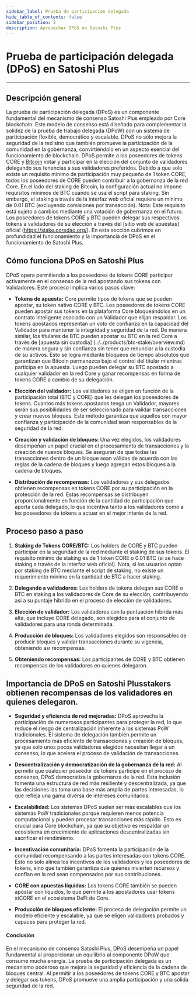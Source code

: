 ```yaml
---
sidebar_label: Prueba de participación delegada
hide_table_of_contents: false
sidebar_position: 2
description: Aprovechar DPoS en Satoshi Plus
---
```


# Prueba de participación delegada (DPoS) en Satoshi Plus

---

## Descripción general

La prueba de participación delegada (DPoS) es un componente fundamental del mecanismo de consenso Satoshi Plus empleado por Core blockchain. Este modelo de consenso está diseñado para complementar la solidez de la prueba de trabajo delegada (DPoW) con un sistema de participación flexible, democrático y escalable. DPoS no sólo mejora la seguridad de la red sino que también promueve la participación de la comunidad en la gobernanza, convirtiéndolo en un aspecto esencial del funcionamiento de blockchain.
DPoS permite a los poseedores de tokens CORE y [Bitcoin](../../products/btc-stake/overview.md) votar y participar en la elección del conjunto de validadores delegando sus tenencias a sus validadores preferidos. Debido a que solo existe un requisito mínimo de participación muy pequeño de 1 token CORE, todos los poseedores de CORE pueden contribuir a la gobernanza de la red Core. En el lado del staking de Bitcoin, la configuración actual no impone requisitos mínimos de BTC cuando se usa el script para staking. Sin embargo, el staking a través de la interfaz web oficial requiere un mínimo de 0.01 BTC (excluyendo comisiones por transacción). Nota: Este requisito está sujeto a cambios mediante una votación de gobernanza en el futuro. Los poseedores de tokens CORE y BTC pueden delegar sus respectivos tokens a validadores de su elección a través del [sitio web de apuestas] oficial (https://stake.coredao.org/). En esta sección cubrimos en profundidad el funcionamiento y la importancia de DPoS en el funcionamiento de Satoshi Plus.

## Cómo funciona DPoS en Satoshi Plus

DPoS opera permitiendo a los poseedores de tokens CORE participar activamente en el consenso de la red apostando sus tokens con Validadores. Este proceso implica varios pasos clave:

- **Tokens de apuesta:** Core permite tipos de tokens que se pueden apostar, su token nativo CORE y BTC. Los poseedores de tokens CORE pueden apostar sus tokens en la plataforma Core bloqueándolos en un contrato inteligente asociado con un Validador que elijan respaldar. Los tokens apostados representan un voto de confianza en la capacidad del Validador para mantener la integridad y seguridad de la red. De manera similar, los titulares de BTC pueden apostar su BTC en la red Core a través de [apuesta sin custodia] (../../products/btc-stake/overview.md) de manera segura y sin confianza sin tener que renunciar a la custodia de su activos. Esto se logra mediante bloqueos de tiempo absolutos que garantizan que Bitcoin permanezca bajo el control del titular mientras participa en la apuesta. Luego pueden delegar su BTC apostado a cualquier validador en la red Core y ganar recompensas en forma de tokens CORE a cambio de su delegación.

- **Elección del validador:** Los validadores se eligen en función de la participación total (BTC y CORE) que les delegan los poseedores de tokens. Cuantos más tokens apostados tenga un Validador, mayores serán sus posibilidades de ser seleccionado para validar transacciones y crear nuevos bloques. Este método garantiza que aquellos con mayor confianza y participación de la comunidad sean responsables de la seguridad de la red.

- **Creación y validación de bloques:** Una vez elegidos, los validadores desempeñan un papel crucial en el procesamiento de transacciones y la creación de nuevos bloques. Se aseguran de que todas las transacciones dentro de un bloque sean válidas de acuerdo con las reglas de la cadena de bloques y luego agregan estos bloques a la cadena de bloques.

- **Distribución de recompensas:** Los validadores y sus delegados obtienen recompensas en tokens CORE por su participación en la protección de la red. Estas recompensas se distribuyen proporcionalmente en función de la cantidad de participación que aporta cada delegado, lo que incentiva tanto a los validadores como a los poseedores de tokens a actuar en el mejor interés de la red.

## Proceso paso a paso

1. **Staking de Tokens CORE/BTC:** Los holders de CORE y BTC pueden participar en la seguridad de la red mediante el staking de sus tokens. El requisito mínimo de staking es de 1 token CORE o 0.01 BTC (si se hace staking a través de la interfaz web oficial). Nota, si los usuarios optan por staking de BTC mediante el script de staking, no existe un requerimiento mínimo en la cantidad de BTC a hacer staking.

2. **Delegando a validadores:** Los holders de tokens delegan sus CORE o BTC en staking a los validadores de Core de su elección, contribuyendo así a su puntaje híbrido en el proceso de elección de validadores.

3. **Elección de validador:** Los validadores con la puntuación híbrida más alta, que incluye CORE delegado, son elegidos para el conjunto de validadores para una ronda determinada.

4. **Producción de bloques:** Los validadores elegidos son responsables de producir bloques y validar transacciones durante su vigencia, obteniendo así recompensas.

5. **Obteniendo recompensas:** Los participantes de CORE y BTC obtienen recompensas de los validadores en quienes delegaron.

## Importancia de DPoS en Satoshi Plusstakers obtienen recompensas de los validadores en quienes delegaron.

- **Seguridad y eficiencia de red mejoradas:** DPoS aprovecha la participación de numerosos participantes para proteger la red, lo que reduce el riesgo de centralización inherente a los sistemas PoW tradicionales. El sistema de delegación también permite un procesamiento más eficiente de transacciones y creación de bloques, ya que solo unos pocos validadores elegidos necesitan llegar a un consenso, lo que acelera el proceso de validación de transacciones.

- **Descentralización y democratización de la gobernanza de la red:** Al permitir que cualquier poseedor de tokens participe en el proceso de consenso, DPoS democratiza la gobernanza de la red. Esta inclusión fomenta una estructura de red más resiliente y descentralizada, ya que las decisiones las toma una base más amplia de partes interesadas, lo que refleja una gama diversa de intereses comunitarios.

- **Escalabilidad:** Los sistemas DPoS suelen ser más escalables que los sistemas PoW tradicionales porque requieren menos potencia computacional y pueden procesar transacciones más rápido. Esto es crucial para Core blockchain, ya que su objetivo es respaldar un ecosistema en crecimiento de aplicaciones descentralizadas sin sacrificar el rendimiento.

- **Incentivación comunitaria:** DPoS fomenta la participación de la comunidad recompensando a las partes interesadas con tokens CORE. Esto no solo alinea los incentivos de los validadores y los poseedores de tokens, sino que también garantiza que quienes invierten recursos y confían en la red sean compensados ​​por sus contribuciones.

- **CORE con apuestas líquidas:** Los tokens CORE también se pueden apostar con líquidos, lo que permite a los apostadores usar tokens stCORE en el ecosistema DeFi de Core.

- **Producción de bloques eficiente:** El proceso de delegación permite un modelo eficiente y escalable, ya que se eligen validadores probados y capaces para proteger la red.

#### **Conclusión**

En el mecanismo de consenso Satoshi Plus, DPoS desempeña un papel fundamental al proporcionar un equilibrio al componente DPoW que consume mucha energía. La prueba de participación delegada es un mecanismo poderoso que mejora la seguridad y eficiencia de la cadena de bloques central. Al permitir a los poseedores de tokens CORE y BTC apostar y delegar sus tokens, DPoS promueve una amplia participación y una sólida seguridad de la red.

